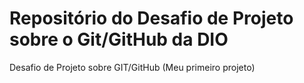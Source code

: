 # Repositório do Desafio de Projeto sobre o Git/GitHub da DIO
Desafio de Projeto sobre GIT/GitHub (Meu primeiro projeto)
